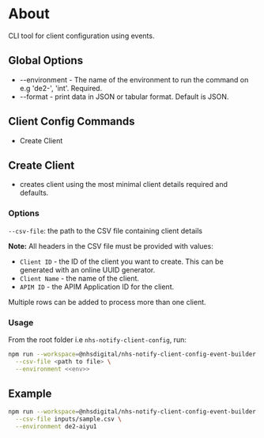 # About

CLI tool for client configuration using events.

## Global Options

- --environment - The name of the environment to run the command on e.g 'de2-', 'int'. Required.
- --format - print data in JSON or tabular format. Default is JSON.

## Client Config Commands

- Create Client

## Create Client

- creates client using the most minimal client details required and defaults.

### Options

`--csv-file`: the path to the CSV file containing client details

**Note:** All headers in the CSV file must be provided with values:

- `Client ID` - the ID of the client you want to create. This can be generated with an online UUID generator.
- `Client Name` - the name of the client.
- `APIM ID` - the APIM Application ID for the client.

Multiple rows can be added to process more than one client.

### Usage

From the root folder i.e `nhs-notify-client-config`, run:

```bash
npm run --workspace=@nhsdigital/nhs-notify-client-config-event-builder cli -- create-client \
  --csv-file <path to file> \
  --environment <<env>>
```

## Example

```bash
npm run --workspace=@nhsdigital/nhs-notify-client-config-event-builder cli -- create-client \
  --csv-file inputs/sample.csv \
  --environment de2-aiyu1
```
